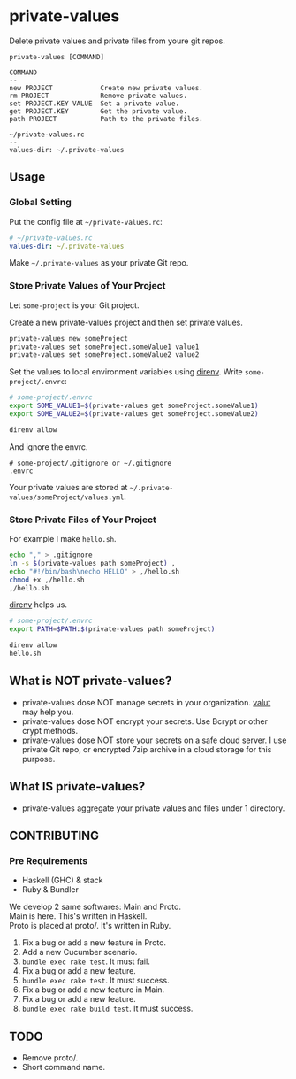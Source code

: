 private-values
==
Delete private values and private files from youre git repos.

```
private-values [COMMAND]

COMMAND
--
new PROJECT            Create new private values.
rm PROJECT             Remove private values.
set PROJECT.KEY VALUE  Set a private value.
get PROJECT.KEY        Get the private value.
path PROJECT           Path to the private files.

~/private-values.rc
--
values-dir: ~/.private-values
```

Usage
--
### Global Setting
Put the config file at `~/private-values.rc`:

```yaml
# ~/private-values.rc
values-dir: ~/.private-values
```

Make `~/.private-values` as your private Git repo.

### Store Private Values of Your Project
Let `some-project` is your Git project.

Create a new private-values project and then set private values.

```sh
private-values new someProject
private-values set someProject.someValue1 value1
private-values set someProject.someValue2 value2
```

Set the values to local environment variables using [direnv][1].
Write `some-project/.envrc`:

```sh
# some-project/.envrc
export SOME_VALUE1=$(private-values get someProject.someValue1)
export SOME_VALUE2=$(private-values get someProject.someValue2)
```

```sh
direnv allow
```

And ignore the envrc.

```
# some-project/.gitignore or ~/.gitignore
.envrc
```

Your private values are stored at `~/.private-values/someProject/values.yml`.

### Store Private Files of Your Project
For example I make `hello.sh`.

```sh
echo "," > .gitignore
ln -s $(private-values path someProject) ,
echo "#!/bin/bash\necho HELLO" > ,/hello.sh
chmod +x ,/hello.sh
,/hello.sh
```

[direnv][1] helps us.

```sh
# some-project/.envrc
export PATH=$PATH:$(private-values path someProject)
```

```sh
direnv allow
hello.sh
```

What is NOT private-values?
--
- private-values dose NOT manage secrets in your organization. [valut](https://vaultproject.io) may help you.
- private-values dose NOT encrypt your secrets. Use Bcrypt or other crypt methods.
- private-values dose NOT store your secrets on a safe cloud server. I use private Git repo, or encrypted 7zip archive in a cloud storage for this purpose.

What IS private-values?
--
- private-values aggregate your private values and files under 1 directory.

CONTRIBUTING
--
### Pre Requirements
- Haskell (GHC) & stack
- Ruby & Bundler

We develop 2 same softwares: Main and Proto.<br/>
Main is here. This's written in Haskell.<br/>
Proto is placed at proto/. It's written in Ruby.

1. Fix a bug or add a new feature in Proto.
  1. Add a new Cucumber scenario.
  2. `bundle exec rake test`. It must fail.
  3. Fix a bug or add a new feature.
  4. `bundle exec rake test`. It must success.
2. Fix a bug or add a new feature in Main.
  1. Fix a bug or add a new feature.
  2. `bundle exec rake build test`. It must success.

TODO
--
- Remove proto/.
- Short command name.

[1]: http://direnv.net/
<!-- vim:set ft=markdown: -->

